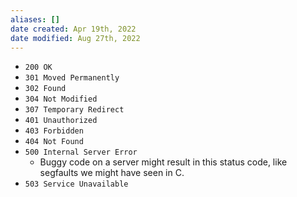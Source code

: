 ```yaml
---
aliases: []
date created: Apr 19th, 2022
date modified: Aug 27th, 2022
---
```

- `200 OK`
- `301 Moved Permanently`
- `302 Found`
- `304 Not Modified`
- `307 Temporary Redirect`
- `401 Unauthorized`
- `403 Forbidden`
- `404 Not Found`
- `500 Internal Server Error`
    - Buggy code on a server might result in this status code, like segfaults we might have seen in C.
- `503 Service Unavailable`  

